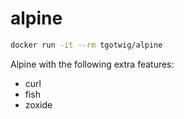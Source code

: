 # alpine

```sh
docker run -it --rm tgotwig/alpine
```

Alpine with the following extra features:

- curl
- fish
- zoxide
